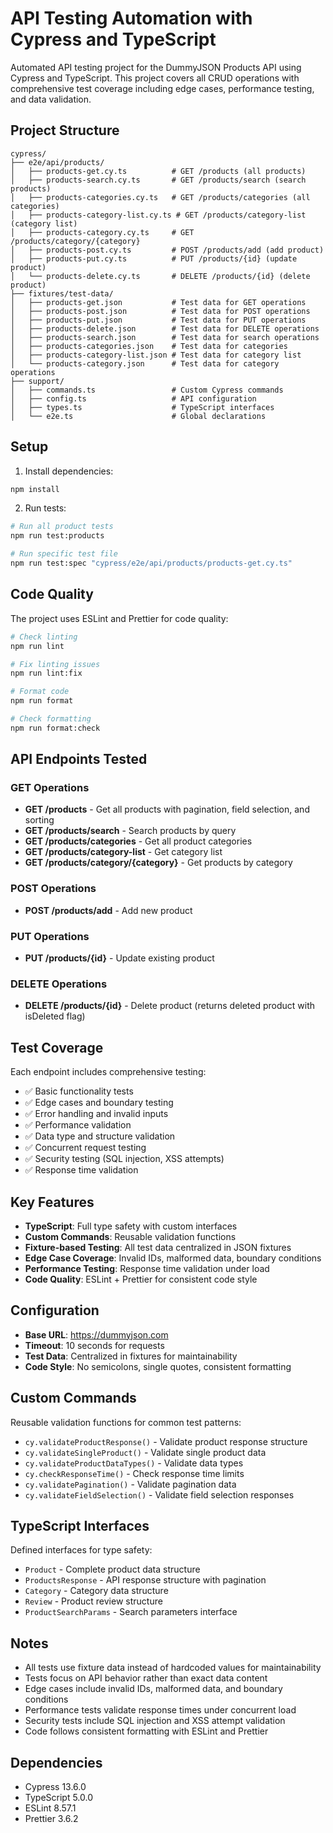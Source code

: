 # API Testing Automation with Cypress and TypeScript

Automated API testing project for the DummyJSON Products API using Cypress and TypeScript. This project covers all CRUD operations with comprehensive test coverage including edge cases, performance testing, and data validation.

## Project Structure

```
cypress/
├── e2e/api/products/
│   ├── products-get.cy.ts          # GET /products (all products)
│   ├── products-search.cy.ts       # GET /products/search (search products)
│   ├── products-categories.cy.ts   # GET /products/categories (all categories)
│   ├── products-category-list.cy.ts # GET /products/category-list (category list)
│   ├── products-category.cy.ts     # GET /products/category/{category}
│   ├── products-post.cy.ts         # POST /products/add (add product)
│   ├── products-put.cy.ts          # PUT /products/{id} (update product)
│   └── products-delete.cy.ts       # DELETE /products/{id} (delete product)
├── fixtures/test-data/
│   ├── products-get.json           # Test data for GET operations
│   ├── products-post.json          # Test data for POST operations
│   ├── products-put.json           # Test data for PUT operations
│   ├── products-delete.json        # Test data for DELETE operations
│   ├── products-search.json        # Test data for search operations
│   ├── products-categories.json    # Test data for categories
│   ├── products-category-list.json # Test data for category list
│   └── products-category.json      # Test data for category operations
├── support/
│   ├── commands.ts                 # Custom Cypress commands
│   ├── config.ts                   # API configuration
│   ├── types.ts                    # TypeScript interfaces
│   └── e2e.ts                      # Global declarations
```

## Setup

1. Install dependencies:
```bash
npm install
```

2. Run tests:
```bash
# Run all product tests
npm run test:products

# Run specific test file
npm run test:spec "cypress/e2e/api/products/products-get.cy.ts"
```

## Code Quality

The project uses ESLint and Prettier for code quality:

```bash
# Check linting
npm run lint

# Fix linting issues
npm run lint:fix

# Format code
npm run format

# Check formatting
npm run format:check
```

## API Endpoints Tested

### GET Operations
- **GET /products** - Get all products with pagination, field selection, and sorting
- **GET /products/search** - Search products by query
- **GET /products/categories** - Get all product categories
- **GET /products/category-list** - Get category list
- **GET /products/category/{category}** - Get products by category

### POST Operations
- **POST /products/add** - Add new product

### PUT Operations
- **PUT /products/{id}** - Update existing product

### DELETE Operations
- **DELETE /products/{id}** - Delete product (returns deleted product with isDeleted flag)

## Test Coverage

Each endpoint includes comprehensive testing:

- ✅ Basic functionality tests
- ✅ Edge cases and boundary testing
- ✅ Error handling and invalid inputs
- ✅ Performance validation
- ✅ Data type and structure validation
- ✅ Concurrent request testing
- ✅ Security testing (SQL injection, XSS attempts)
- ✅ Response time validation

## Key Features

- **TypeScript**: Full type safety with custom interfaces
- **Custom Commands**: Reusable validation functions
- **Fixture-based Testing**: All test data centralized in JSON fixtures
- **Edge Case Coverage**: Invalid IDs, malformed data, boundary conditions
- **Performance Testing**: Response time validation under load
- **Code Quality**: ESLint + Prettier for consistent code style

## Configuration

- **Base URL**: https://dummyjson.com
- **Timeout**: 10 seconds for requests
- **Test Data**: Centralized in fixtures for maintainability
- **Code Style**: No semicolons, single quotes, consistent formatting

## Custom Commands

Reusable validation functions for common test patterns:

- `cy.validateProductResponse()` - Validate product response structure
- `cy.validateSingleProduct()` - Validate single product data
- `cy.validateProductDataTypes()` - Validate data types
- `cy.checkResponseTime()` - Check response time limits
- `cy.validatePagination()` - Validate pagination data
- `cy.validateFieldSelection()` - Validate field selection responses

## TypeScript Interfaces

Defined interfaces for type safety:

- `Product` - Complete product data structure
- `ProductsResponse` - API response structure with pagination
- `Category` - Category data structure
- `Review` - Product review structure
- `ProductSearchParams` - Search parameters interface

## Notes

- All tests use fixture data instead of hardcoded values for maintainability
- Tests focus on API behavior rather than exact data content
- Edge cases include invalid IDs, malformed data, and boundary conditions
- Performance tests validate response times under concurrent load
- Security tests include SQL injection and XSS attempt validation
- Code follows consistent formatting with ESLint and Prettier

## Dependencies

- Cypress 13.6.0
- TypeScript 5.0.0
- ESLint 8.57.1
- Prettier 3.6.2
